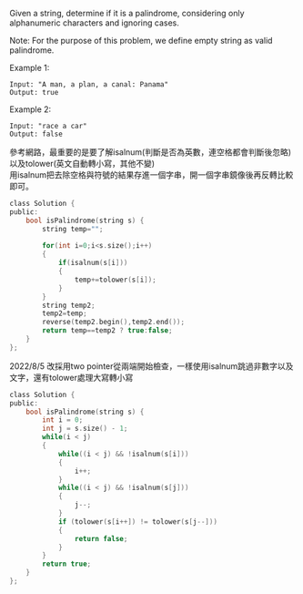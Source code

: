 Given a string, determine if it is a palindrome, considering only alphanumeric characters and ignoring cases.

Note: For the purpose of this problem, we define empty string as valid palindrome.

Example 1:
```
Input: "A man, a plan, a canal: Panama"
Output: true
```
Example 2:
```
Input: "race a car"
Output: false
```
參考網路，最重要的是要了解isalnum(判斷是否為英數，連空格都會判斷後忽略)以及tolower(英文自動轉小寫，其他不變)  
用isalnum把去除空格與符號的結果存進一個字串，開一個字串鏡像後再反轉比較即可。

```c
class Solution {
public:
    bool isPalindrome(string s) {
        string temp="";
        
        for(int i=0;i<s.size();i++)
        {
            if(isalnum(s[i]))
            {
                temp+=tolower(s[i]);
            }     
        }
        string temp2;
        temp2=temp;
        reverse(temp2.begin(),temp2.end());
        return temp==temp2 ? true:false;
    }
};
```

2022/8/5
改採用two pointer從兩端開始檢查，一樣使用isalnum跳過非數字以及文字，還有tolower處理大寫轉小寫

```c
class Solution {
public:
    bool isPalindrome(string s) {
        int i = 0;
        int j = s.size() - 1;
        while(i < j)
        {
            while((i < j) && !isalnum(s[i]))
            {
                i++;
            }
            while((i < j) && !isalnum(s[j]))
            {
                j--;
            }
            if (tolower(s[i++]) != tolower(s[j--]))
            {
                return false;
            }
        }
        return true;
    }
};
```
